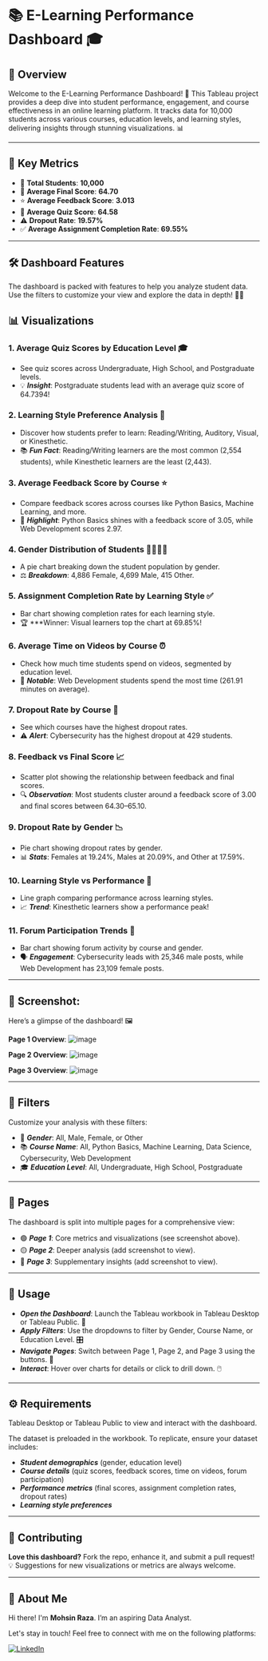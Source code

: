 # **📚 E-Learning Performance Dashboard 🎓**


## 🌟 Overview

Welcome to the E-Learning Performance Dashboard! 🚀 This Tableau project provides a deep dive into student performance, engagement, and course effectiveness in an online learning platform. It tracks data for 10,000 students across various courses, education levels, and learning styles, delivering insights through stunning visualizations. 📊

---

## 🔑 Key Metrics

- 👥 ****Total Students****: **10,000**  
- 🎯 ****Average Final Score****: **64.70**  
- ⭐ ****Average Feedback Score****: **3.013**  
- 📝 ****Average Quiz Score****: **64.58**  
- ⚠️ ****Dropout Rate****: **19.57%**  
- ✅ ****Average Assignment Completion Rate****: **69.55%**

---

## 🛠️ Dashboard Features

The dashboard is packed with features to help you analyze student data. Use the filters to customize your view and explore the data in depth! 🕵️‍♀️


## 📊 Visualizations


### 1. Average Quiz Scores by Education Level 🎓  

- See quiz scores across Undergraduate, High School, and Postgraduate levels.  
- 💡 ***Insight***: Postgraduate students lead with an average quiz score of 64.7394!



### 2. Learning Style Preference Analysis 🧠  

- Discover how students prefer to learn: Reading/Writing, Auditory, Visual, or Kinesthetic.
- 📚 ***Fun Fact***: Reading/Writing learners are the most common (2,554 students), while Kinesthetic learners are the least (2,443).



### 3. Average Feedback Score by Course ⭐  

- Compare feedback scores across courses like Python Basics, Machine Learning, and more.  
- 🌟 ***Highlight***: Python Basics shines with a feedback score of 3.05, while Web Development scores 2.97.



### 4. Gender Distribution of Students 👩‍🎓👨‍🎓  

- A pie chart breaking down the student population by gender.  
- ⚖️ ***Breakdown***: 4,886 Female, 4,699 Male, 415 Other.



### 5. Assignment Completion Rate by Learning Style ✅  

- Bar chart showing completion rates for each learning style.  
- 🏆 ***Winner: Visual learners top the chart at 69.85%!



### 6. Average Time on Videos by Course ⏰  

- Check how much time students spend on videos, segmented by education level.  
- 🎥 ***Notable***: Web Development students spend the most time (261.91 minutes on average).



### 7. Dropout Rate by Course 🚪  

- See which courses have the highest dropout rates.  
- ⚠️ ***Alert***: Cybersecurity has the highest dropout at 429 students.



### 8. Feedback vs Final Score 📈  

- Scatter plot showing the relationship between feedback and final scores.  
- 🔍 ***Observation***: Most students cluster around a feedback score of 3.00 and final scores between 64.30–65.10.



### 9. Dropout Rate by Gender 📉  

- Pie chart showing dropout rates by gender.  
- 📊 ***Stats***: Females at 19.24%, Males at 20.09%, and Other at 17.59%.



### 10. Learning Style vs Performance 📅  

- Line graph comparing performance across learning styles.  
- 📈 ***Trend***: Kinesthetic learners show a performance peak!



### 11. Forum Participation Trends 💬  

- Bar chart showing forum activity by course and gender.  
- 🗣️ ***Engagement***: Cybersecurity leads with 25,346 male posts, while Web Development has 23,109 female posts.

---

## 🎨 Screenshot:

Here’s a glimpse of the dashboard! 🖼️  

**Page 1 Overview**: ![image](https://github.com/user-attachments/assets/6c0c237f-2737-46ed-a441-53b6f246abad)

**Page 2 Overview**: ![image](https://github.com/user-attachments/assets/f00d1805-49c4-422d-b978-6081c6ce9be4)

**Page 3 Overview**: ![image](https://github.com/user-attachments/assets/ea44b313-feea-434f-9054-64af2ca3a60b)

---

## 🧩 Filters

Customize your analysis with these filters:  


- 👤 ***Gender***: All, Male, Female, or Other  
- 📚 ***Course Name***: All, Python Basics, Machine Learning, Data Science, Cybersecurity, Web Development  
- 🎓 ***Education Level***: All, Undergraduate, High School, Postgraduate

---

## 📄 Pages

The dashboard is split into multiple pages for a comprehensive view:  


- 🟢 ***Page 1***: Core metrics and visualizations (see screenshot above).
- 🟡 ***Page 2***: Deeper analysis (add screenshot to view).  
- 🔴 ***Page 3***: Supplementary insights (add screenshot to view).

---

## 🚀 Usage

- ***Open the Dashboard***: Launch the Tableau workbook in Tableau Desktop or Tableau Public. 📂   
- ***Apply Filters***: Use the dropdowns to filter by Gender, Course Name, or Education Level. 🎛️  
- ***Navigate Pages***: Switch between Page 1, Page 2, and Page 3 using the buttons. 📑  
- ***Interact***: Hover over charts for details or click to drill down. 🖱️

---

## ⚙️ Requirements

Tableau Desktop or Tableau Public to view and interact with the dashboard.  

The dataset is preloaded in the workbook. To replicate, ensure your dataset includes:  

  - ***Student demographics*** (gender, education level)  
  - ***Course details*** (quiz scores, feedback scores, time on videos, forum participation)  
  - ***Performance metrics*** (final scores, assignment completion rates, dropout rates)  
  - ***Learning style preferences***

---

## 🤝 Contributing

**Love this dashboard?** Fork the repo, enhance it, and submit a pull request! 💡 Suggestions for new visualizations or metrics are always welcome.  

---

## 🌟 About Me

Hi there! I'm **Mohsin Raza**. I’m an aspiring Data Analyst.

Let's stay in touch! Feel free to connect with me on the following platforms:

[![LinkedIn](https://img.shields.io/badge/LinkedIn-0077B5?style=for-the-badge&logo=linkedin&logoColor=white)](https://www.linkedin.com/in/mohsin--raza/)
